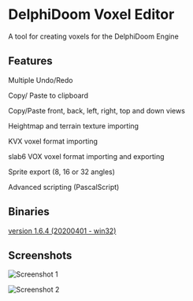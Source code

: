 # DelphiDoom Voxel Editor
 A tool for creating voxels for the DelphiDoom Engine  

## Features
Multiple Undo/Redo

Copy/ Paste to clipboard

Copy/Paste front, back, left, right, top and down views

Heightmap and terrain texture importing

KVX voxel format importing

slab6 VOX voxel format importing and exporting

Sprite export (8, 16 or 32 angles)

Advanced scripting (PascalScript)


## Binaries
[version 1.6.4 (20200401 - win32)](https://sourceforge.net/projects/delphidoom-voxel-editor/files/DD_VOXEL_1.6.4/DD_VOXEL_1.6.4_bin.zip/download)

## Screenshots

![Screenshot 1](https://i.postimg.cc/X78cJ2dV/lavarock1.jpg "Screenshot 1")

![Screenshot 2](https://i.postimg.cc/NFRDpBKT/animals.jpg "Screenshot 2")

